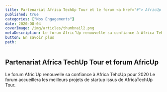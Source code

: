 ```yaml
---
title: Partenariat Africa TechUp Tour et le forum <a href="#"> AfricUp </a>
published: true
categories: ["Nos Engagements"]
date: 2020-O8-04
coverImage: /img/articles/thumbnail2.png
metaDescription: Le forum Afric’Up renouvelle sa confiance à Africa TehcUp pour 2020. Le forum accueillera les meilleurs projets de startup issus de AfricaTechUp Tour.
button: En savoir plus
path:
---
```


## Partenariat Africa TechUp Tour et forum AfricUp

Le forum Afric’Up renouvelle sa confiance à Africa TehcUp pour 2020 Le forum accueillera les meilleurs projets de startup issus de AfricaTechUp Tour.
